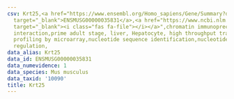 ```yaml
---
csv: Krt25,<a href="https://www.ensembl.org/Homo_sapiens/Gene/Summary?db=core;g=ENSMUSG00000035831"
  target="_blank">ENSMUSG00000035831</a>,<a href="https://www.ncbi.nlm.nih.gov/pubmed/23834426"
  target="_blank"><i class="fas fa-file"></i></a>",chromatin immunoprecipitation assay,direct
  interaction,prime adult stage, liver, Hepatocyte, high throughput transcription
  profiling by microarray,nucleotide sequence identification,nucleotide sequence identification,transcriptional
  regulation,
data_alias: Krt25
data_id: ENSMUSG00000035831
data_numevidence: 1
data_species: Mus musculus
data_taxid: '10090'
title: Krt25
---
```

